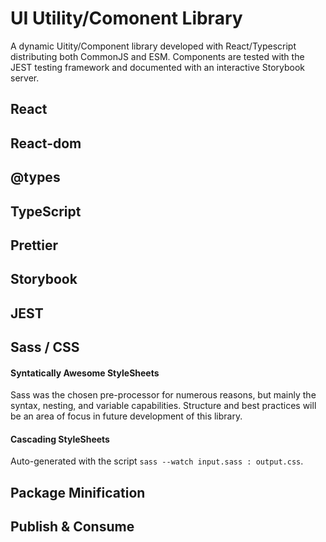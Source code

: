 # UI Utility/Comonent Library

A dynamic Uitity/Component library developed with React/Typescript distributing both CommonJS and ESM. Components are tested with the JEST testing framework and documented with an interactive Storybook server.

## React

## React-dom

## @types

## TypeScript

## Prettier

## Storybook

## JEST

## Sass / CSS

#### Syntatically Awesome StyleSheets

Sass was the chosen pre-processor for numerous reasons, but mainly the syntax, nesting, and variable capabilities. Structure and best practices will be an area of focus in future development of this library.

#### Cascading StyleSheets

Auto-generated with the script `sass --watch input.sass : output.css`.

## Package Minification

## Publish & Consume
